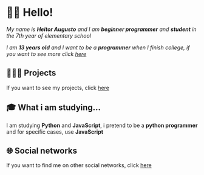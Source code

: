 # 👋🏽 Hello!

*My name is **Heitor Augusto** and I am **beginner programmer** and **student** in the 7th year of elementary school*

*I am **13 years old** and I want to be a **programmer** when I finish college, if you want to see more click [here](https://github.com/HeitorAugustoLN/HeitorAugustoLN/blob/master/RESUME.md)*

## 👨🏽‍💻 Projects

If you want to see my projects, click [here](https://github.com/HeitorAugustoLN/HeitorAugustoLN/blob/master/PROJECTS.md)

## 🎓 What i am studying...

I am studying **Python** and **JavaScript**, i pretend to be a **python programmer** and for specific cases, use **JavaScript**

## 🌐 Social networks

If you want to find me on other social networks, click [here](https://linktr.ee/heitoraugustoln)
